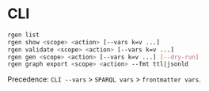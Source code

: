 # CLI

```bash
rgen list
rgen show <scope> <action> [--vars k=v ...]
rgen validate <scope> <action> [--vars k=v ...]
rgen gen <scope> <action> [--vars k=v ...] [--dry-run]
rgen graph export <scope> <action> --fmt ttl|jsonld
```

Precedence: `CLI --vars` > `SPARQL vars` > `frontmatter vars`.
